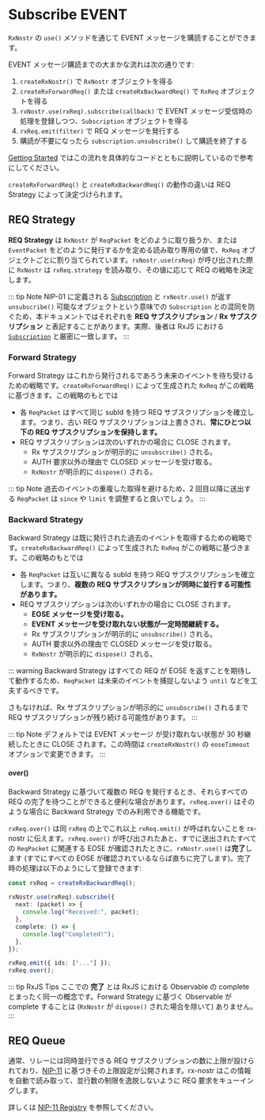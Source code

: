 # Subscribe EVENT

`RxNostr` の `use()` メソッドを通じて EVENT メッセージを購読することができます。

EVENT メッセージ購読までの大まかな流れは次の通りです:

1. `createRxNostr()` で `RxNostr` オブジェクトを得る
2. `createRxForwardReq()` または `createRxBackwardReq()` で `RxReq` オブジェクトを得る
3. `rxNostr.use(rxReq).subscribe(callback)` で EVENT メッセージ受信時の処理を登録しつつ、`Subscription` オブジェクトを得る
4. `rxReq.emit(filter)` で REQ メッセージを発行する
5. 購読が不要になったら `subscription.unsubscribe()` して購読を終了する

[Getting Started](./getting-started.md) ではこの流れを具体的なコードとともに説明しているので参考にしてください。

`createRxForwardReq()` と `createRxBackwardReq()` の動作の違いは REQ Strategy によって決定づけられます。

## REQ Strategy

**REQ Strategy** は `RxNostr` が `ReqPacket` をどのように取り扱うか、または `EventPacket` をどのように発行するかを定める読み取り専用の値で、`RxReq` オブジェクトごとに割り当てられています。`rxNostr.use(rxReq)` が呼び出された際に `RxNostr` は `rxReq.strategy` を読み取り、その値に応じて REQ の戦略を決定します。

::: tip Note
NIP-01 に定義される [Subscription](https://github.com/nostr-protocol/nips/blob/master/01.md#from-client-to-relay-sending-events-and-creating-subscriptions) と `rxNostr.use()` が返す `unsubscribe()` 可能なオブジェクトという意味での `Subscription` との混同を防ぐため、本ドキュメントではそれぞれを **REQ サブスクリプション** / **Rx サブスクリプション** と表記することがあります。実際、後者は RxJS における [`Subscription`](https://rxjs.dev/guide/subscription) と厳密に一致します。
:::

### Forward Strategy

Forward Strategy はこれから発行されるであろう未来のイベントを待ち受けるための戦略です。`createRxForwardReq()` によって生成された `RxReq` がこの戦略に基づきます。この戦略のもとでは

- 各 `ReqPacket` はすべて同じ subId を持つ REQ サブスクリプションを確立します。つまり、古い REQ サブスクリプションは上書きされ、**常にひとつ以下の REQ サブスクリプションを保持します。**
- REQ サブスクリプションは次のいずれかの場合に CLOSE されます。
  - Rx サブスクリプションが明示的に `unsubscribe()` される。
  - AUTH 要求以外の理由で CLOSED メッセージを受け取る。
  - `RxNostr` が明示的に `dispose()` される。

::: tip Note
過去のイベントの重複した取得を避けるため、2 回目以降に送出する `ReqPacket` は `since` や `limit` を調整すると良いでしょう。
:::

### Backward Strategy

Backward Strategy は既に発行された過去のイベントを取得するための戦略です。`createRxBackwardReq()` によって生成された `RxReq` がこの戦略に基づきます。この戦略のもとでは

- 各 `ReqPacket` は互いに異なる subId を持つ REQ サブスクリプションを確立します。つまり、**複数の REQ サブスクリプションが同時に並行する可能性があります。**
- REQ サブスクリプションは次のいずれかの場合に CLOSE されます。
  - **EOSE メッセージを受け取る。**
  - **EVENT メッセージを受け取れない状態が一定時間継続する。**
  - Rx サブスクリプションが明示的に `unsubscribe()` される。
  - AUTH 要求以外の理由で CLOSED メッセージを受け取る。
  - `RxNostr` が明示的に `dispose()` される。

::: warning
Backward Strategy はすべての REQ が EOSE を返すことを期待して動作するため、`ReqPacket` は未来のイベントを捕捉しないよう `until` などを工夫するべきです。

さもなければ、Rx サブスクリプションが明示的に `unsubscribe()` されるまで REQ サブスクリプションが残り続ける可能性があります。
:::

::: tip Note
デフォルトでは EVENT メッセージ が受け取れない状態が 30 秒継続したときに CLOSE されます。この時間は `createRxNostr()` の `eoseTimeout` オプションで変更できます。
:::

#### over()

Backward Strategy に基づいて複数の REQ を発行するとき、それらすべての REQ の完了を待つことができると便利な場合があります。`rxReq.over()` はそのような場合に Backward Strategy でのみ利用できる機能です。

`rxReq.over()` は同 `rxReq` の上でこれ以上 `rxReq.emit()` が呼ばれないことを rx-nostr に伝えます。`rxReq.over()` が呼び出されたあと、すでに送出されたすべての `ReqPacket` に関連する EOSE が確認されたときに、`rxNostr.use()` は**完了**します (すでにすべての EOSE が確認されているならば直ちに完了します)。完了時の処理は以下のようにして登録できます:

```ts
const rxReq = createRxBackwardReq();

rxNostr.use(rxReq).subscribe({
  next: (packet) => {
    console.log("Received:", packet);
  },
  complete: () => {
    console.log("Completed!");
  },
});

rxReq.emit({ ids: ["..."] });
rxReq.over();
```

::: tip RxJS Tips
ここでの **完了** とは RxJS における Observable の complete とまったく同一の概念です。Forward Strategy に基づく Observable が complete することは (`RxNostr` が `dispose()` された場合を除いて) ありません。
:::

## REQ Queue

通常、リレーには同時並行できる REQ サブスクリプションの数に上限が設けられており、[NIP-11](https://github.com/nostr-protocol/nips/blob/master/11.md) に基づきその上限設定が公開されます。rx-nostr はこの情報を自動で読み取って、並行数の制限を逸脱しないように REQ 要求をキューイングします。

詳しくは [NIP-11 Registry](./nip11-registry.md) を参照してください。
